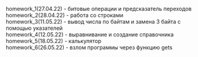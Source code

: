 homework_1(27.04.22) - битовые операции и предсказатель переходов  
homework_2(28.04.22) - работа со строками  
homework_3(11.05.22) - вывод числа по байтам и замена 3 байта с помощью указателей  
homework_4(12.05.22) - выравнивание и создание справочника  
homework_5(18.05.22) - калькулятор  
homework_6(26.05.22) - взлом программы через функцию gets
